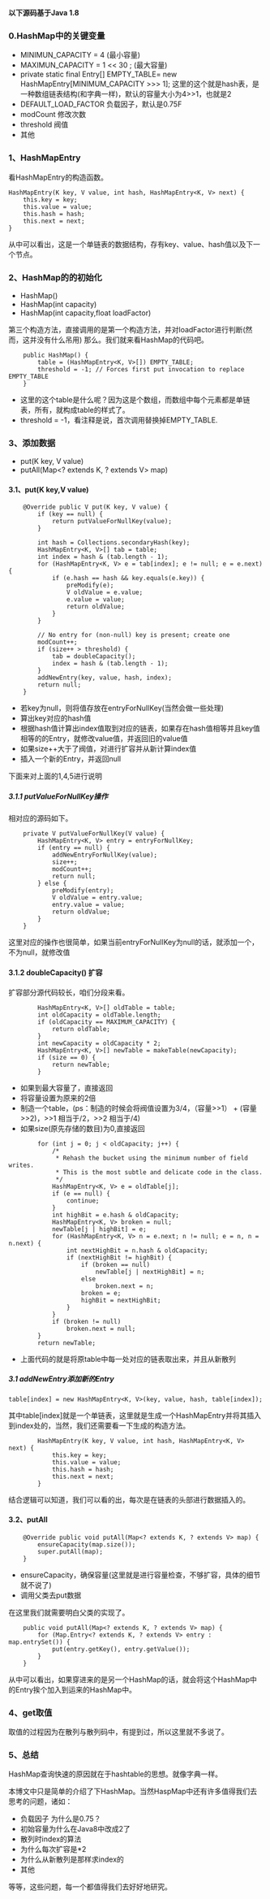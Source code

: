
**以下源码基于Java 1.8**

### 0.HashMap中的关键变量

* MINIMUN_CAPACITY = 4 (最小容量)
* MAXIMUN_CAPACITY = 1 << 30 ; (最大容量)
* private static final Entry[] EMPTY_TABLE= new HashMapEntry[MINIMUM_CAPACITY >>> 1]; 这里的这个就是hash表，是一种数组链表结构(和字典一样)，默认的容量大小为4>>1，也就是2
* DEFAULT_LOAD_FACTOR 负载因子，默认是0.75F
* modCount 修改次数
* threshold 阀值
* 其他

### 1、HashMapEntry
看HashMapEntry的构造函数。
```
HashMapEntry(K key, V value, int hash, HashMapEntry<K, V> next) {
	this.key = key;
	this.value = value;
	this.hash = hash;
	this.next = next;
}
```

从中可以看出，这是一个单链表的数据结构，存有key、value、hash值以及下一个节点。

### 2、HashMap的的初始化

* HashMap()
* HashMap(int capacity)
* HashMap(int capacity,float loadFactor)

第三个构造方法，直接调用的是第一个构造方法，并对loadFactor进行判断(然而，这并没有什么吊用)
那么。我们就来看HashMap的代码吧。
```
    public HashMap() {
        table = (HashMapEntry<K, V>[]) EMPTY_TABLE;
        threshold = -1; // Forces first put invocation to replace EMPTY_TABLE
    }
```
* 这里的这个table是什么呢？因为这是个数组，而数组中每个元素都是单链表，所有，就构成table的样式了。
* threshold = -1，看注释是说，首次调用替换掉EMPTY_TABLE.

### 3、添加数据

* put(K key, V value)
* putAll(Map<? extends K, ? extends V> map)

#### 3.1、put(K key,V value)
```
    @Override public V put(K key, V value) {
        if (key == null) {
            return putValueForNullKey(value);
        }

        int hash = Collections.secondaryHash(key);
        HashMapEntry<K, V>[] tab = table;
        int index = hash & (tab.length - 1);
        for (HashMapEntry<K, V> e = tab[index]; e != null; e = e.next) {
            if (e.hash == hash && key.equals(e.key)) {
                preModify(e);
                V oldValue = e.value;
                e.value = value;
                return oldValue;
            }
        }

        // No entry for (non-null) key is present; create one
        modCount++;
        if (size++ > threshold) {
            tab = doubleCapacity();
            index = hash & (tab.length - 1);
        }
        addNewEntry(key, value, hash, index);
        return null;
    }
```

* 若key为null，则将值存放在entryForNullKey(当然会做一些处理)
* 算出key对应的hash值
* 根据hash值计算出index值取到对应的链表，如果存在hash值相等并且key值相等的的Entry，就修改value值，并返回旧的value值
* 如果size++大于了阀值，对进行扩容并从新计算index值
* 插入一个新的Entry，并返回null

下面来对上面的1,4,5进行说明

##### 3.1.1 putValueForNullKey操作
相对应的源码如下。
```
    private V putValueForNullKey(V value) {
        HashMapEntry<K, V> entry = entryForNullKey;
        if (entry == null) {
            addNewEntryForNullKey(value);
            size++;
            modCount++;
            return null;
        } else {
            preModify(entry);
            V oldValue = entry.value;
            entry.value = value;
            return oldValue;
        }
    }
```
这里对应的操作也很简单，如果当前entryForNullKey为null的话，就添加一个，不为null，就修改值

#### 3.1.2 doubleCapacity() 扩容
扩容部分源代码较长，咱们分段来看。
```
        HashMapEntry<K, V>[] oldTable = table;
        int oldCapacity = oldTable.length;
        if (oldCapacity == MAXIMUM_CAPACITY) {
            return oldTable;
        }
        int newCapacity = oldCapacity * 2;
        HashMapEntry<K, V>[] newTable = makeTable(newCapacity);
        if (size == 0) {
            return newTable;
        }
```

* 如果到最大容量了，直接返回
* 将容量设置为原来的2倍
* 制造一个table，(ps：制造的时候会将阀值设置为3/4，（容量>>1） + (容量>>2)，>>1 相当于/2，>>2 相当于/4)
* 如果size(原先存储的数目)为0,直接返回

```
        for (int j = 0; j < oldCapacity; j++) {
            /*
             * Rehash the bucket using the minimum number of field writes.
             * This is the most subtle and delicate code in the class.
             */
            HashMapEntry<K, V> e = oldTable[j];
            if (e == null) {
                continue;
            }
            int highBit = e.hash & oldCapacity;
            HashMapEntry<K, V> broken = null;
            newTable[j | highBit] = e;
            for (HashMapEntry<K, V> n = e.next; n != null; e = n, n = n.next) {
                int nextHighBit = n.hash & oldCapacity;
                if (nextHighBit != highBit) {
                    if (broken == null)
                        newTable[j | nextHighBit] = n;
                    else
                        broken.next = n;
                    broken = e;
                    highBit = nextHighBit;
                }
            }
            if (broken != null)
                broken.next = null;
        }
        return newTable;
```

* 上面代码的就是将原table中每一处对应的链表取出来，并且从新散列

##### 3.1 addNewEntry添加新的Entry
```
table[index] = new HashMapEntry<K, V>(key, value, hash, table[index]);
```
其中table[index]就是一个单链表，这里就是生成一个HashMapEntry并将其插入到index处的，当然，我们还需要看一下生成的构造方法。
```
        HashMapEntry(K key, V value, int hash, HashMapEntry<K, V> next) {
            this.key = key;
            this.value = value;
            this.hash = hash;
            this.next = next;
        }
```
结合逻辑可以知道，我们可以看的出，每次是在链表的头部进行数据插入的。

#### 3.2、putAll
```
    @Override public void putAll(Map<? extends K, ? extends V> map) {
        ensureCapacity(map.size());
        super.putAll(map);
    }
```
* ensureCapacity，确保容量(这里就是进行容量检查，不够扩容，具体的细节就不说了)
* 调用父类去put数据

在这里我们就需要明白父类的实现了。
```
    public void putAll(Map<? extends K, ? extends V> map) {
        for (Map.Entry<? extends K, ? extends V> entry : map.entrySet()) {
            put(entry.getKey(), entry.getValue());
        }
    }
```
从中可以看出，如果穿进来的是另一个HashMap的话，就会将这个HashMap中的Entry挨个加入到运来的HashMap中。



### 4、get取值
取值的过程因为在散列与散列码中，有提到过，所以这里就不多说了。

### 5、总结
HashMap查询快速的原因就在于hashtable的思想。就像字典一样。

本博文中只是简单的介绍了下HashMap。当然HaspMap中还有许多值得我们去思考的问题，诸如：

* 负载因子  为什么是0.75？
* 初始容量为什么在Java8中改成2了
* 散列时index的算法
* 为什么每次扩容是*2
* 为什么从新散列是那样求index的
* 其他

等等，这些问题，每一个都值得我们去好好地研究。
